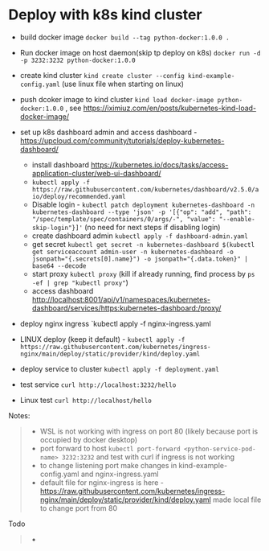 # Deploy with k8s kind cluster

- build docker image `docker build --tag python-docker:1.0.0 .`
- Run docker image on host daemon(skip tp deploy on k8s) `docker run -d -p 3232:3232 python-docker:1.0.0` 

- create kind cluster `kind create cluster --config kind-example-config.yaml` (use linux file when starting on linux)

- push dcoker image to kind cluster `kind load docker-image python-docker:1.0.0`  , see <https://iximiuz.com/en/posts/kubernetes-kind-load-docker-image/>

- set up k8s dashboard admin and access dashboard - <https://upcloud.com/community/tutorials/deploy-kubernetes-dashboard/>

  - install dashboard <https://kubernetes.io/docs/tasks/access-application-cluster/web-ui-dashboard/>
  - `kubectl apply -f https://raw.githubusercontent.com/kubernetes/dashboard/v2.5.0/aio/deploy/recommended.yaml`
  - Disable login - `kubectl patch deployment kubernetes-dashboard -n kubernetes-dashboard --type 'json' -p '[{"op": "add", "path": "/spec/template/spec/containers/0/args/-", "value": "--enable-skip-login"}]'`
 (no need for next steps if disabling login)
  - create dashboard admin `kubectl apply -f dashboard-admin.yaml`
  - get secret `kubectl get secret -n kubernetes-dashboard $(kubectl get serviceaccount admin-user -n kubernetes-dashboard -o jsonpath="{.secrets[0].name}") -o jsonpath="{.data.token}" | base64 --decode`
  - start proxy `kubectl proxy`  (kill if already running, find process by `ps -ef | grep "kubectl proxy"`)
  - access dashboard <http://localhost:8001/api/v1/namespaces/kubernetes-dashboard/services/https:kubernetes-dashboard:/proxy/>

- deploy nginx ingress `kubectl apply -f nginx-ingress.yaml
- LINUX deploy (keep it default) - `kubectl apply -f https://raw.githubusercontent.com/kubernetes/ingress-nginx/main/deploy/static/provider/kind/deploy.yaml`

- deploy service to cluster `kubectl apply -f deployment.yaml`
- test service `curl http://localhost:3232/hello`
- Linux test `curl http://localhost/hello`

Notes:

> - WSL is not working with ingress on port 80 (likely because port is occupied by docker desktop)
> - port forward to host `kubectl port-forward <python-service-pod-name> 3232:3232` and test with curl if ingress is not working
> - to change listening port make changes in kind-example-config.yaml and nginx-ingress.yaml
> - default file for nginx-ingress is here - <https://raw.githubusercontent.com/kubernetes/ingress-nginx/main/deploy/static/provider/kind/deploy.yaml> made local file to change port from 80

Todo

> -
>